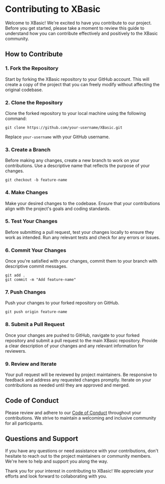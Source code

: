 # Contributing to XBasic

Welcome to XBasic! We're excited to have you contribute to our project. Before you get started, please take a moment to review this guide to understand how you can contribute effectively and positively to the XBasic community.

## How to Contribute

### 1. Fork the Repository

Start by forking the XBasic repository to your GitHub account. This will create a copy of the project that you can freely modify without affecting the original codebase.

### 2. Clone the Repository

Clone the forked repository to your local machine using the following command:

```
git clone https://github.com/your-username/XBasic.git
```

Replace `your-username` with your GitHub username.

### 3. Create a Branch

Before making any changes, create a new branch to work on your contributions. Use a descriptive name that reflects the purpose of your changes.

```
git checkout -b feature-name
```

### 4. Make Changes

Make your desired changes to the codebase. Ensure that your contributions align with the project's goals and coding standards.

### 5. Test Your Changes

Before submitting a pull request, test your changes locally to ensure they work as intended. Run any relevant tests and check for any errors or issues.

### 6. Commit Your Changes

Once you're satisfied with your changes, commit them to your branch with descriptive commit messages.

```
git add .
git commit -m "Add feature-name"
```

### 7. Push Changes

Push your changes to your forked repository on GitHub.

```
git push origin feature-name
```

### 8. Submit a Pull Request

Once your changes are pushed to GitHub, navigate to your forked repository and submit a pull request to the main XBasic repository. Provide a clear description of your changes and any relevant information for reviewers.

### 9. Review and Iterate

Your pull request will be reviewed by project maintainers. Be responsive to feedback and address any requested changes promptly. Iterate on your contributions as needed until they are approved and merged.

## Code of Conduct

Please review and adhere to our [Code of Conduct](CODE_OF_CONDUCT.md) throughout your contributions. We strive to maintain a welcoming and inclusive community for all participants.

## Questions and Support

If you have any questions or need assistance with your contributions, don't hesitate to reach out to the project maintainers or community members. We're here to help and support you along the way.

Thank you for your interest in contributing to XBasic! We appreciate your efforts and look forward to collaborating with you.
